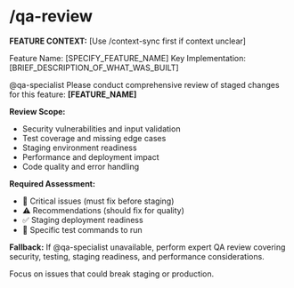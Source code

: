 # /qa-review

**FEATURE CONTEXT:** [Use /context-sync first if context unclear]

Feature Name: [SPECIFY_FEATURE_NAME]
Key Implementation: [BRIEF_DESCRIPTION_OF_WHAT_WAS_BUILT]

@qa-specialist Please conduct comprehensive review of staged changes for this feature: **[FEATURE_NAME]**

**Review Scope:**
- Security vulnerabilities and input validation
- Test coverage and missing edge cases
- Staging environment readiness
- Performance and deployment impact
- Code quality and error handling

**Required Assessment:**
- 🚨 Critical issues (must fix before staging)
- ⚠️ Recommendations (should fix for quality)
- ✅ Staging deployment readiness
- 🔧 Specific test commands to run

**Fallback:** If @qa-specialist unavailable, perform expert QA review covering security, testing, staging readiness, and performance considerations.

Focus on issues that could break staging or production.
